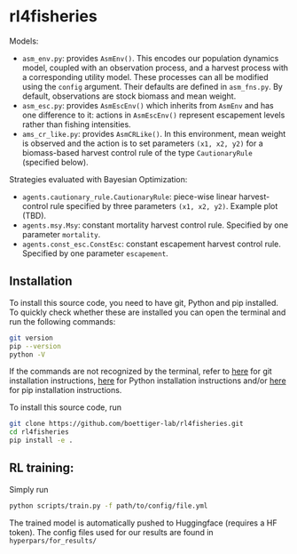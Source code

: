 # rl4fisheries

Models:

- `asm_env.py`: provides `AsmEnv()`. This encodes our population dynamics model, coupled with an observation process, and a harvest process with a corresponding utility model. These processes can all be modified using the `config` argument. Their defaults are defined in `asm_fns.py`. By default, observations are stock biomass and mean weight.
- `asm_esc.py`: provides `AsmEscEnv()` which inherits from `AsmEnv` and has one difference to it: actions in `AsmEscEnv()` represent escapement levels rather than fishing intensities. 
- `ams_cr_like.py`: provides `AsmCRLike()`. In this environment, mean weight is observed and the action is to set parameters `(x1, x2, y2)` for a biomass-based harvest control rule of the type `CautionaryRule` (specified below).

Strategies evaluated with Bayesian Optimization: 

- `agents.cautionary_rule.CautionaryRule`: piece-wise linear harvest-control rule specified by three parameters `(x1, x2, y2)`. Example plot (TBD).
- `agents.msy.Msy`: constant mortality harvest control rule. Specified by one parameter `mortality`.
- `agents.const_esc.ConstEsc`: constant escapement harvest control rule. Specified by one parameter `escapement`.

## Installation

To install this source code, you need to have git, Python and pip installed.
To quickly check whether these are installed you can open the terminal and run the following commands:
```bash
git version
pip --version
python -V
```
If the commands are not recognized by the terminal, refer to
[here](https://github.com/git-guides/install-git)
for git installation instructions,
[here](https://realpython.com/installing-python/) 
for Python installation instructions and/or
[here](https://pip.pypa.io/en/stable/installation/)
for pip installation instructions.

To install this source code, run
```bash
git clone https://github.com/boettiger-lab/rl4fisheries.git
cd rl4fisheries
pip install -e .
```

## RL training:

Simply run 
```bash
python scripts/train.py -f path/to/config/file.yml
```
The trained model is automatically pushed to Huggingface (requires a HF token). 
The config files used for our results are found in `hyperpars/for_results/`

